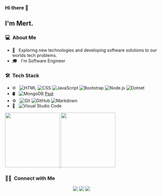 ### Hi there 👋

<h2>I'm Mert.</h2>

<h3> 💻 &nbsp;About Me </h3>

- 🤔 &nbsp; Exploring new technologies and developing software solutions to our worlds tech problems.
- 🎓 &nbsp; I'm Software Engineer


<h3> 🛠 &nbsp;Tech Stack</h3>

- 🌐 &nbsp;
  ![HTML](https://img.shields.io/badge/-HTML-333333?style=flat&logo=HTML5)
  ![CSS](https://img.shields.io/badge/-CSS-333333?style=flat&logo=CSS3&logoColor=1572B6)
  ![JavaScript](https://img.shields.io/badge/-JavaScript-333333?style=flat&logo=javascript)
  ![Bootstrap](https://img.shields.io/badge/-Bootstrap-333333?style=flat&logo=bootstrap&logoColor=563D7C)
  ![Node.js](https://img.shields.io/badge/-Node.js-333333?style=flat&logo=node.js)
  ![Dotnet](https://img.shields.io/badge/-dotnet-333333?style=flat&logo=dotnet)
- 🛢 &nbsp;
  ![MongoDB](https://img.shields.io/badge/-MongoDB-333333?style=flat&logo=mongodb)
  [Psql](https://img.shields.io/badge/-psql-333333?style=flat&logo=psql)
- ⚙️ &nbsp;
  ![Git](https://img.shields.io/badge/-Git-333333?style=flat&logo=git)
  ![GitHub](https://img.shields.io/badge/-GitHub-333333?style=flat&logo=github)
  ![Markdown](https://img.shields.io/badge/-Markdown-333333?style=flat&logo=markdown)
- 🔧 &nbsp;
  ![Visual Studio Code](https://img.shields.io/badge/-Visual%20Studio%20Code-333333?style=flat&logo=visual-studio-code&logoColor=007ACC)


<p>
<a href="https://github.com/mertdemirok">
  <img height="180em" src="https://github-readme-stats.vercel.app/api?username=mertdemirok&show_icons=true&theme=radical" />
  <img height="180em" src="https://github-readme-stats-eight-theta.vercel.app/api/top-langs/?username=mertdemirok&theme=radical&layout=compact&exclude_lang=java+r" />
</a>
</p>


<h3> 🤝🏻 &nbsp;Connect with Me </h3>

<p align="center">
<a href="https://mertdemirok.com"><img src="https://img.shields.io/badge/-mertdemirok.com-3423A6?style=flat-square&logo=Google-Chrome&logoColor=white"/></a>
<a href="https://www.linkedin.com/in/mertdemirok"><img src="https://img.shields.io/badge/-mertdemiirok-3423A6?style=flat-square&logo=Linkedin&logoColor=white"/></a>
<a href="mailto:mertdemiirok@gamil.com"><img src="https://img.shields.io/badge/-mertdemiirok@gamil.com-D14836?style=flat-square&logo=Gmail&logoColor=white"/></a>
